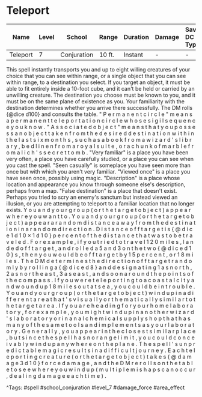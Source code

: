 # Teleport

| Name | Level | School | Range | Duration | Damage | Save DC & Type |
|------|-------|--------|-------|----------|--------|----------------|
| Teleport | 7 | Conjuration | 10 ft. | Instant | - | - |

This spell instantly transports you and up to eight willing creatures of your choice that you can see within range, or a single object that you can see within range, to a destination you select. If you target an object, it must be able to fit entirely inside a 10-foot cube, and it can't be held or carried by an unwilling creature. The destination you choose must be known to you, and it must be on the same plane of existence as you. Your familiarity with the destination determines whether you arrive there successfully. The DM rolls {@dice d100} and consults the table. " P e r m a n e n t   c i r c l e "   m e a n s   a   p e r m a n e n t   t e l e p o r t a t i o n   c i r c l e   w h o s e   s i g i l   s e q u e n c e   y o u   k n o w .   " A s s o c i a t e d   o b j e c t "   m e a n s   t h a t   y o u   p o s s e s s   a n   o b j e c t   t a k e n   f r o m   t h e   d e s i r e d   d e s t i n a t i o n   w i t h i n   t h e   l a s t   s i x   m o n t h s ,   s u c h   a s   a   b o o k   f r o m   a   w i z a r d ' s   l i b r a r y ,   b e d   l i n e n   f r o m   a   r o y a l   s u i t e ,   o r   a   c h u n k   o f   m a r b l e   f r o m   a   l i c h ' s   s e c r e t   t o m b . "Very familiar" is a place you have been very often, a place you have carefully studied, or a place you can see when you cast the spell. "Seen casually" is someplace you have seen more than once but with which you aren't very familiar. "Viewed once" is a place you have seen once, possibly using magic. "Description" is a place whose location and appearance you know through someone else's description, perhaps from a map. "False destination" is a place that doesn't exist. Perhaps you tried to scry an enemy's sanctum but instead viewed an illusion, or you are attempting to teleport to a familiar location that no longer exists. Y o u   a n d   y o u r   g r o u p   ( o r   t h e   t a r g e t   o b j e c t )   a p p e a r   w h e r e   y o u   w a n t   t o . Y o u   a n d   y o u r   g r o u p   ( o r   t h e   t a r g e t   o b j e c t )   a p p e a r   a   r a n d o m   d i s t a n c e   a w a y   f r o m   t h e   d e s t i n a t i o n   i n   a   r a n d o m   d i r e c t i o n .   D i s t a n c e   o f f   t a r g e t   i s   { @ d i c e   1 d 1 0   ×   1 d 1 0 }   p e r c e n t   o f   t h e   d i s t a n c e   t h a t   w a s   t o   b e   t r a v e l e d .   F o r   e x a m p l e ,   i f   y o u   t r i e d   t o   t r a v e l   1 2 0   m i l e s ,   l a n d e d   o f f   t a r g e t ,   a n d   r o l l e d   a   5   a n d   3   o n   t h e   t w o   { @ d i c e   d 1 0 } s ,   t h e n   y o u   w o u l d   b e   o f f   t a r g e t   b y   1 5   p e r c e n t ,   o r   1 8   m i l e s .   T h e   D M   d e t e r m i n e s   t h e   d i r e c t i o n   o f f   t a r g e t   r a n d o m l y   b y   r o l l i n g   a   { @ d i c e   d 8 }   a n d   d e s i g n a t i n g   1   a s   n o r t h ,   2   a s   n o r t h e a s t ,   3   a s   e a s t ,   a n d   s o   o n   a r o u n d   t h e   p o i n t s   o f   t h e   c o m p a s s .   I f   y o u   w e r e   t e l e p o r t i n g   t o   a   c o a s t a l   c i t y   a n d   w o u n d   u p   1 8   m i l e s   o u t   a t   s e a ,   y o u   c o u l d   b e   i n   t r o u b l e . Y o u   a n d   y o u r   g r o u p   ( o r   t h e   t a r g e t   o b j e c t )   w i n d   u p   i n   a   d i f f e r e n t   a r e a   t h a t ' s   v i s u a l l y   o r   t h e m a t i c a l l y   s i m i l a r   t o   t h e   t a r g e t   a r e a .   I f   y o u   a r e   h e a d i n g   f o r   y o u r   h o m e   l a b o r a t o r y ,   f o r   e x a m p l e ,   y o u   m i g h t   w i n d   u p   i n   a n o t h e r   w i z a r d ' s   l a b o r a t o r y   o r   i n   a n   a l c h e m i c a l   s u p p l y   s h o p   t h a t   h a s   m a n y   o f   t h e   s a m e   t o o l s   a n d   i m p l e m e n t s   a s   y o u r   l a b o r a t o r y .   G e n e r a l l y ,   y o u   a p p e a r   i n   t h e   c l o s e s t   s i m i l a r   p l a c e ,   b u t   s i n c e   t h e   s p e l l   h a s   n o   r a n g e   l i m i t ,   y o u   c o u l d   c o n c e i v a b l y   w i n d   u p   a n y w h e r e   o n   t h e   p l a n e . T h e   s p e l l ' s   u n p r e d i c t a b l e   m a g i c   r e s u l t s   i n   a   d i f f i c u l t   j o u r n e y .   E a c h   t e l e p o r t i n g   c r e a t u r e   ( o r   t h e   t a r g e t   o b j e c t )   t a k e s   { @ d a m a g e   3 d 1 0 }   f o r c e   d a m a g e ,   a n d   t h e   D M   r e r o l l s   o n   t h e   t a b l e   t o   s e e   w h e r e   y o u   w i n d   u p   ( m u l t i p l e   m i s h a p s   c a n   o c c u r ,   d e a l i n g   d a m a g e   e a c h   t i m e ) .

^Tags: #spell #school_conjuration #level_7 #damage_force #area_effect